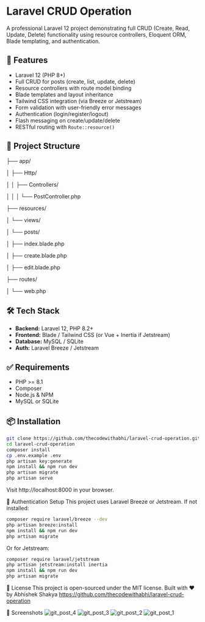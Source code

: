 # Laravel CRUD Operation

A professional Laravel 12 project demonstrating full CRUD (Create, Read, Update, Delete) functionality using resource controllers, Eloquent ORM, Blade templating, and authentication.

## 🚀 Features

- Laravel 12 (PHP 8+)
- Full CRUD for posts (create, list, update, delete)
- Resource controllers with route model binding
- Blade templates and layout inheritance
- Tailwind CSS integration (via Breeze or Jetstream)
- Form validation with user-friendly error messages
- Authentication (login/register/logout)
- Flash messaging on create/update/delete
- RESTful routing with `Route::resource()`

## 📂 Project Structure

├── app/

│ ├── Http/

│ │ ├── Controllers/

│ │ │ └── PostController.php

├── resources/

│ └── views/

│ └── posts/

│ ├── index.blade.php

│ ├── create.blade.php

│ ├── edit.blade.php

├── routes/

│ └── web.php

## 🛠️ Tech Stack

- **Backend:** Laravel 12, PHP 8.2+
- **Frontend:** Blade / Tailwind CSS (or Vue + Inertia if Jetstream)
- **Database:** MySQL / SQLite
- **Auth:** Laravel Breeze / Jetstream

## ✅ Requirements

- PHP >= 8.1
- Composer
- Node.js & NPM
- MySQL or SQLite

## 📦 Installation

```bash
git clone https://github.com/thecodewithabhi/laravel-crud-operation.git
cd laravel-crud-operation
composer install
cp .env.example .env
php artisan key:generate
npm install && npm run dev
php artisan migrate
php artisan serve
```

Visit http://localhost:8000 in your browser.

🔐 Authentication Setup
This project uses Laravel Breeze or Jetstream. If not installed:

```bash
composer require laravel/breeze --dev
php artisan breeze:install
npm install && npm run dev
php artisan migrate
```
Or for Jetstream:

```bash
composer require laravel/jetstream
php artisan jetstream:install inertia
npm install && npm run dev
php artisan migrate
```

📄 License
This project is open-sourced under the MIT license.
Built with ❤️ by Abhishek Shakya
https://github.com/thecodewithabhi/laravel-crud-operation

📸 Screenshots
![git_post_4](https://github.com/user-attachments/assets/c21d0973-7994-4323-997f-fdfd1c491afb)
![git_post_3](https://github.com/user-attachments/assets/eaa5d8e6-7715-4231-9db8-ff4d4f46578f)
![git_post_2](https://github.com/user-attachments/assets/0f07cbbd-75e5-476c-ae6f-7fea6c8ac6bb)
![git_post_1](https://github.com/user-attachments/assets/c9cff707-359f-4976-b019-22e08692c73d)



